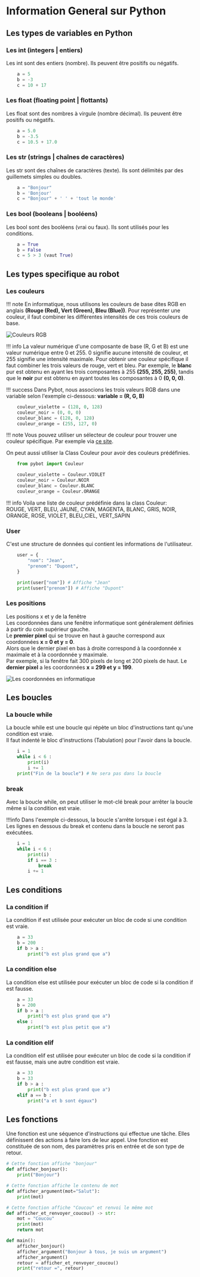 # Information General sur Python

## Les types de variables en Python

### Les int (integers | entiers)

Les int sont des entiers (nombre). Ils peuvent être positifs ou négatifs.

```python
    a = 5
    b = -3
    c = 10 + 17
```

### Les float (floating point | flottants)

Les float sont des nombres à virgule (nombre décimal). Ils peuvent être positifs ou négatifs.

```python
    a = 5.0
    b = -3.5
    c = 10.5 + 17.0
```

### Les str (strings | chaînes de caractères)

Les str sont des chaînes de caractères (texte). Ils sont délimités par des guillemets simples ou doubles.

```python
    a = "Bonjour"
    b = 'Bonjour'
    c = "Bonjour" + ' ' + 'tout le monde'
```

### Les bool (booleans | booléens)

Les bool sont des booléens (vrai ou faux). Ils sont utilisés pour les conditions.

```python
    a = True
    b = False
    c = 5 > 3 (vaut True)
```

## Les types specifique au robot

### Les couleurs

!!! note
    En informatique, nous utilisons les couleurs de base dites RGB en anglais **(Rouge (Red), Vert (Green), Bleu (Blue))**.
    Pour représenter une couleur, il faut combiner les différentes intensités de ces trois couleurs de base.

![Couleurs RGB](couleurs.jpg)

!!! info
    La valeur numérique d'une composante de base (R, G et B) est une valeur numérique entre 0 et 255.
    0 signifie aucune intensité de couleur, et 255 signifie une intensité maximale.
    Pour obtenir une couleur spécifique il faut combiner les trois valeurs de rouge, vert et bleu.
    Par exemple, le **blanc** pur est obtenu en ayant les trois composantes à 255 **(255, 255, 255)**, tandis que le **noir** pur est obtenu en ayant toutes les composantes à 0 **(0, 0, 0)**.

!!! success
    Dans Pybot, nous associons les trois valeurs RGB dans une variable selon l'exemple ci-dessous:
    **variable = (R, G, B)**

```python
    couleur_violette = (128, 0, 128)
    couleur_noir = (0, 0, 0)
    couleur_blanc = (128, 0, 128)
    couleur_orange = (255, 127, 0)
```

!!! note
    Vous pouvez utiliser un sélecteur de couleur pour trouver une couleur spécifique. Par exemple via [ce site](https://colorpicker.me/).

On peut aussi utiliser la Class Couleur pour avoir des couleurs prédéfinies.

```python
    from pybot import Couleur

    couleur_violette = Couleur.VIOLET
    couleur_noir = Couleur.NOIR
    couleur_blanc = Couleur.BLANC
    couleur_orange = Couleur.ORANGE
```

!!! info
    Voila une liste de couleur prédéfinie dans la class Couleur:  
    ROUGE, VERT, BLEU, JAUNE, CYAN, MAGENTA, BLANC, GRIS, NOIR, ORANGE, ROSE, VIOLET, BLEU_CIEL, VERT_SAPIN

### User

C'est une structure de données qui contient les informations de l'utilisateur.

```python
    user = {
        "nom": "Jean",
        "prenom": "Dupont",
    }

    print(user["nom"]) # Affiche "Jean"
    print(user["prenom"]) # Affiche "Dupont"
```

### Les positions

Les positions x et y de la fenêtre  
    Les coordonnées dans une fenêtre informatique sont généralement définies à partir du coin supérieur gauche.  
    Le **premier pixel** qui se trouve en haut à gauche correspond aux coordonnées **x = 0 et y = 0**.  
    Alors que le dernier pixel en bas à droite correspond à la coordonnée x maximale et à la coordonnée y maximale.  
 Par exemple, si la fenêtre fait 300 pixels de long et 200 pixels de haut. Le **dernier pixel** a les coordonnées **x = 299 et y = 199**.  

![Les coordonnées en informatique](coordinates.jpg)

## Les boucles

### La boucle while

La boucle while est une boucle qui répète un bloc d'instructions tant qu'une condition est vraie.  
Il faut indenté le bloc d'instructions (Tabulation) pour l'avoir dans la boucle.

```python
    i = 1
    while i < 6 :
        print(i)
        i += 1
    print("Fin de la boucle") # Ne sera pas dans la boucle
```

### break

Avec la boucle while, on peut utiliser le mot-clé break pour arrêter la boucle même si la condition est vraie.

!!!info
    Dans l'exemple ci-dessous, la boucle s'arrête lorsque i est égal à 3.  
    Les lignes en dessous du break et contenu dans la boucle ne seront pas exécutées.

```python
    i = 1
    while i < 6 :
        print(i)
        if i == 3 :
            break
        i += 1
```

## Les conditions

### La condition if

La condition if est utilisée pour exécuter un bloc de code si une condition est vraie.

```python
    a = 33
    b = 200
    if b > a :
        print("b est plus grand que a")
```

### La condition else

La condition else est utilisée pour exécuter un bloc de code si la condition if est fausse.

```python
    a = 33
    b = 200
    if b > a :
        print("b est plus grand que a")
    else :
        print("b est plus petit que a")
```

### La condition elif

La condition elif est utilisée pour exécuter un bloc de code si la condition if est fausse, mais une autre condition est vraie.

```python
    a = 33
    b = 33
    if b > a :
        print("b est plus grand que a")
    elif a == b :
        print("a et b sont égaux")
```

## Les fonctions

Une fonction est une séquence d'instructions qui effectue une tâche.
Elles définissent des actions à faire lors de leur appel.
Une fonction est constituée de son nom, des paramètres pris en entrée et de son type de retour.

```python
# Cette fonction affiche "bonjour"
def afficher_bonjour():
    print("Bonjour")

# Cette fonction affiche le contenu de mot
def afficher_argument(mot="Salut"):
    print(mot)

# Cette fonction affiche "Coucou" et renvoi le même mot
def afficher_et_renvoyer_coucou() -> str:
    mot = "Coucou"
    print(mot)
    return mot

def main():
    afficher_bonjour()
    afficher_argument("Bonjour à tous, je suis un argument")
    afficher_argument()
    retour = afficher_et_renvoyer_coucou()
    print("retour =", retour)
```
